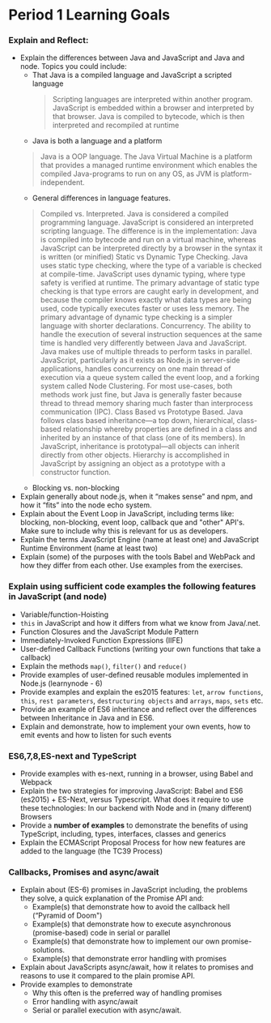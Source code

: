 # Period 1 Learning Goals

### Explain and Reflect:
* Explain the differences between Java and JavaScript and Java and node. Topics you could include:
  * That Java is a compiled language and JavaScript a scripted language
    > Scripting languages are interpreted within another program. JavaScript is embedded within a browser and interpreted by that browser.
    > Java is compiled to bytecode, which is then interpreted and recompiled at runtime  
  * Java is both a language and a platform
  > Java is a OOP language. The Java Virtual Machine is a platform that provides a managed runtime environment which enables the compiled Java-programs to run on any OS, as JVM is platform-independent. 
  * General differences in language features.
  > Compiled vs. Interpreted. Java is considered a compiled programming language. JavaScript is considered an interpreted scripting language. The difference is in the implementation: Java is compiled into bytecode and run on a virtual machine, whereas JavaScript can be interpreted directly by a browser in the syntax it is written (or minified)
  > Static vs Dynamic Type Checking. Java uses static type checking, where the type of a variable is checked at compile-time. JavaScript uses dynamic typing, where type safety is verified at runtime. The primary advantage of static type checking is that type errors are caught early in development, and because the compiler knows exactly what data types are being used, code typically executes faster or uses less memory. The primary advantage of dynamic type checking is a simpler language with shorter declarations.
  > Concurrency. The ability to handle the execution of several instruction sequences at the same time is handled very differently between Java and JavaScript. Java makes use of multiple threads to perform tasks in parallel. JavaScript, particularly as it exists as Node.js in server-side applications, handles concurrency on one main thread of execution via a queue system called the event loop, and a forking system called Node Clustering. For most use-cases, both methods work just fine, but Java is generally faster because thread to thread memory sharing much faster than interprocess communication (IPC).
  > Class Based vs Prototype Based. Java follows class based inheritance—a top down, hierarchical, class-based relationship whereby properties are defined in a class and inherited by an instance of that class (one of its members). In JavaScript, inheritance is prototypal—all objects can inherit directly from other objects. Hierarchy is accomplished in JavaScript by assigning an object as a prototype with a constructor function.
  * Blocking vs. non-blocking
* Explain generally about node.js, when it “makes sense” and npm, and how it “fits” into the node echo system.
* Explain about the Event Loop in JavaScript, including terms like: blocking, non-blocking, event loop, callback que and "other" API's. Make sure to include why this is relevant for us as developers.
* Explain the terms JavaScript Engine (name at least one) and JavaScript Runtime Environment (name at least two)
* Explain (some) of the purposes with the tools Babel and WebPack and how they differ from each other. Use examples from the exercises.

### Explain using sufficient code examples the following features in JavaScript (and node)
* Variable/function-Hoisting
* `this` in JavaScript and how it differs from what we know from Java/.net.
* Function Closures and the JavaScript Module Pattern
* Immediately-Invoked Function Expressions (IIFE)
* User-defined Callback Functions (writing your own functions that take a callback)
* Explain the methods `map()`, `filter()` and `reduce()`
* Provide examples of user-defined reusable modules implemented in Node.js (learnynode - 6)
* Provide examples and explain the es2015 features: `let`, `arrow functions`, `this`, `rest parameters`, `destructuring objects` and `arrays`, `maps`, `sets` etc.
* Provide an example of ES6 inheritance and reflect over the differences between Inheritance in Java and in ES6.
* Explain and demonstrate, how to implement your own events, how to emit events and how to listen for such events

### ES6,7,8,ES-next and TypeScript
* Provide examples with es-next, running in a browser, using Babel and Webpack
* Explain the two strategies for improving JavaScript: Babel and ES6 (es2015) + ES-Next, versus Typescript. What does it require to use these technologies: In our backend with Node and in (many different) Browsers
* Provide a **number of examples** to demonstrate the benefits of using TypeScript, including, types,  interfaces, classes and generics
* Explain the ECMAScript Proposal Process for how new features are added to the language (the TC39 Process)

### Callbacks, Promises and async/await
* Explain about (ES-6) promises in JavaScript including, the problems they solve, a quick explanation of the Promise API and:
  * Example(s) that demonstrate how to avoid the callback hell (“Pyramid of Doom")
  * Example(s) that demonstrate how to execute asynchronous (promise-based) code in serial or parallel
  * Example(s) that demonstrate how to implement our own promise-solutions.
  * Example(s) that demonstrate error handling with promises
* Explain about JavaScripts async/await, how it relates to promises and reasons to use it compared to the plain promise API.
* Provide examples to demonstrate 
  * Why this often is the preferred way of handling promises
  * Error handling with async/await
  * Serial or parallel execution with async/await.